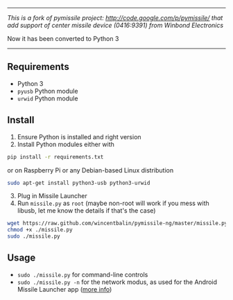 ***
_This is a fork of pymissile project: http://code.google.com/p/pymissile/
that add support of center missile device (0416:9391) from Winbond Electronics_

Now it has been converted to Python 3
***

Requirements
------------

* Python 3
* `pyusb` Python module
* `urwid` Python module

Install
-------

1. Ensure Python is installed and right version
2. Install Python modules either with

```bash
pip install -r requirements.txt
```

or on Raspberry Pi or any Debian-based Linux distribution

```bash
sudo apt-get install python3-usb python3-urwid
```

3. Plug in Missile Launcher
4. Run `missile.py` as `root` (maybe non-root will work if you mess with libusb, let me know the details if that's the case)

```bash
wget https://raw.github.com/wincentbalin/pymissile-ng/master/missile.py
chmod +x ./missile.py
sudo ./missile.py
```
    
Usage
-----
* `sudo ./missile.py` for command-line controls
* `sudo ./missile.py -n` for the network modus, as used for the Android Missile Launcher app ([more info](http://www.momentofgeekiness.com))
